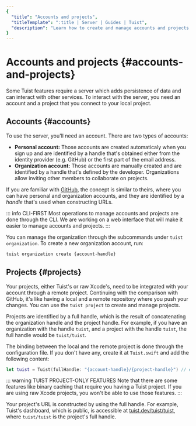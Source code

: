 ```yaml
---
{
  "title": "Accounts and projects",
  "titleTemplate": ":title | Server | Guides | Tuist",
  "description": "Learn how to create and manage accounts and projects in Tuist."
}
---
```

# Accounts and projects {#accounts-and-projects}

Some Tuist features require a server which adds persistence of data and can interact with other services. To interact with the server, you need an account and a project that you connect to your local project.

## Accounts {#accounts}

To use the server, you'll need an account. There are two types of accounts:

- **Personal account:** Those accounts are created automaticaly when you sign up and are identified by a handle that's obtained either from the identity provider (e.g. GitHub) or the first part of the email address.
- **Organization account:** Those accounts are manually created and are identified by a handle that's defined by the developer. Organizations allow inviting other members to collaborate on projects.

If you are familiar with [GitHub](https://github.com), the concept is similar to theirs, where you can have personal and organization accounts, and they are identified by a *handle* that's used when constructing URLs.

::: info CLI-FIRST
Most operations to manage accounts and projects are done through the CLI. We are working on a web interface that will make it easier to manage accounts and projects.
:::

You can manage the organization through the subcommands under <LocalizedLink href="/cli/organization">`tuist organization`</LocalizedLink>. To create a new organization account, run:
```bash
tuist organization create {account-handle}
```

## Projects {#projects}

Your projects, either Tuist's or raw Xcode's, need to be integrated with your account through a remote project. Continuing with the comparison with GitHub, it's like having a local and a remote repository where you push your changes. You can use the <LocalizedLink href="/cli/project">`tuist project`</LocalizedLink> to create and manage projects.

Projects are identified by a full handle, which is the result of concatenating the organization handle and the project handle. For example, if you have an organization with the handle `tuist`, and a project with the handle `tuist`, the full handle would be `tuist/tuist`.

The binding between the local and the remote project is done through the configuration file. If you don't have any, create it at `Tuist.swift` and add the following content:

```swift
let tuist = Tuist(fullHandle: "{account-handle}/{project-handle}") // e.g. tuist/tuist
```

::: warning TUIST PROJECT-ONLY FEATURES
Note that there are some features like <LocalizedLink href="/guides/features/cache">binary caching</LocalizedLink> that require you having a Tuist project. If you are using raw Xcode projects, you won't be able to use those features.
:::

Your project's URL is constructed by using the full handle. For example, Tuist's dashboard, which is public, is accessible at [tuist.dev/tuist/tuist](https://tuist.dev/tuist/tuist), where `tuist/tuist` is the project's full handle.
